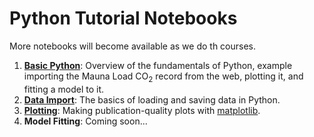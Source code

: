 # Python Tutorial Notebooks

More notebooks will become available as we do th courses.

1. **[Basic Python](http://nbviewer.jupyter.org/github/rses-datascience/DataSurgeries/blob/master/Tutorials/01_Basic_Python/01_Basic_Python.ipynb)**: Overview of the fundamentals of Python, example importing the Mauna Load CO<sub>2</sub> record from the web, plotting it, and fitting a model to it.
2. **[Data Import](http://nbviewer.jupyter.org/github/rses-datascience/DataSurgeries/blob/master/Tutorials/02_data_import/02_Data_Import.ipynb)**: The basics of loading and saving data in Python. 
3. **[Plotting](http://nbviewer.jupyter.org/github/rses-datascience/DataSurgeries/blob/master/Tutorials/03_Plotting/03_Plotting.ipynb)**: Making publication-quality plots with [matplotlib](https://matplotlib.org/).
4. **Model Fitting**: Coming soon...
